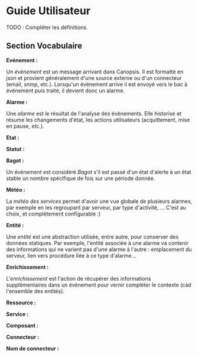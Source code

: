 # Guide Utilisateur

TODO : Compléter les définitions.  

## Section Vocabulaire

**Evénement :**  

Un *évènement* est un message arrivant dans Canopsis. Il est formatté en json et provient généralement d'une source externe ou d'un connecteur (email, snmp, etc.).
Lorsqu'un événement arrive il est envoyé vers le bac à événement puis traité, il devient donc un alarme.  

**Alarme :**  

Une *alarme* est le résultat de l'analyse des évènements. Elle historise et résume les changements d'état, les actions utilisateurs (acquittement, mise en pause, etc.).

**Etat :**  

**Statut :**  

**Bagot :**  

Un événement est considéré *Bagot* s'il est passé d'un état d'alerte à un état stable un nombre spécifique de fois sur une période donnée.  

**Météo :**  

La *météo des services* permet d'avoir une vue globale de plusieurs alarmes, par exemple en les regroupant par serveur, par type d'activité, ... C'est au choix, et complètement configurable :)

**Entité :**  

Une *entité* est une abstraction utilisée, entre autre, pour conserver des données statiques. Par exemple, l'entité associée à une alarme va contenir des informations qui ne varient pas d'une alarme à l'autre : emplacement du serveur, lien vers procédure liée à ce type d'alarme...

**Enrichissement :**

L'*enrichissement* est l'action de récupérer des informations supplémentaires dans un évènement pour vernir compléter le contexte (càd l'ensemble des entités).

**Ressource :**  

**Service :**  

**Composant :**  

**Connecteur :**  

**Nom de connecteur :**  
